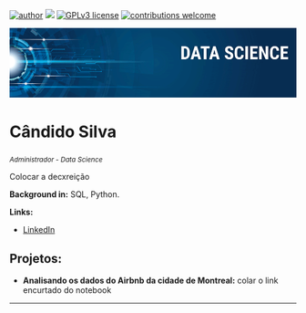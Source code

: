 [![author](https://img.shields.io/badge/author-carlosfab-red.svg)](https://www.linkedin.com/in/carlosfab) [![](https://img.shields.io/badge/python-3.7+-blue.svg)](https://www.python.org/downloads/release/python-365/) [![GPLv3 license](https://img.shields.io/badge/License-GPLv3-blue.svg)](http://perso.crans.org/besson/LICENSE.html) [![contributions welcome](https://img.shields.io/badge/contributions-welcome-brightgreen.svg?style=flat)](https://github.com/carlosfab/data_science/issues)

<p align="center">
  <img src="banner.png" >
</p>

# Cândido Silva
<sub>*Administrador - Data Science*</sub>

Colocar a decxreição


**Background in:** SQL, Python.

**Links:**
* [LinkedIn](https://www.linkedin.com/in/cândidosilva)



## Projetos:

* **Analisando os dados do Airbnb da cidade de Montreal:** colar o link encurtado do notebook

---




